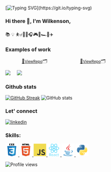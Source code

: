 
[![Typing SVG](https://readme-typing-svg.herokuapp.com?size=25&color=F746A1&lines=Software+engineer👨🏾‍💻;)](https://git.io/typing-svg) 
### Hi there 👋, I'm Wilkenson,
📚 
💡 ⛹️‍♂️🧘‍♂️🎧🎮🎳🏎🦯✈️

####   
 
 ### Examples of work
  &nbsp; &nbsp;&nbsp;&nbsp;&nbsp;&nbsp; &nbsp;&nbsp;&nbsp;&nbsp;
 <a href="https://github.com/wilkensoncode/commerce">👾<small>ViewRepo</small></a>🗂
 &nbsp; &nbsp;&nbsp;&nbsp;&nbsp;&nbsp; &nbsp;&nbsp;&nbsp;&nbsp;&nbsp;
 &nbsp;&nbsp;&nbsp;&nbsp;&nbsp; &nbsp;&nbsp;&nbsp;&nbsp;
 <a href="https://github.com/wilkensoncode/portfolio">👾<small>ViewRepo</small></a>🗂
 
<p float="left">
 <img src="ezgif.com-gif-maker.gif" width="200"/>&nbsp; &nbsp;&nbsp;
 <img href="https://wilkensoncode.github.io/portfolio/" src="portfolio.png" width="200"/> 
</p> 
  
  
### Github stats

  [![GitHub Streak](http://github-readme-streak-stats.herokuapp.com?user=wilkensoncode&theme=radical&hide_border=true&date_format=M%20j%5B%2C%20Y%5D)](https://git.io/streak-stats) ![GitHub stats](https://github-readme-stats.vercel.app/api?username=wilkensoncode&show_icons=true&count_private=true&theme=react) 
  

### Let' connect

[<img src='https://www.svgrepo.com/show/138936/linkedin.svg' alt='linkedin' target='_blank' height='40'>](https://www.linkedin.com/in/wilkenson-hilarion/)

### Skills:

<a href="https://www.w3schools.com/css/" target="_blank" rel="noreferrer"><img src="https://raw.githubusercontent.com/devicons/devicon/master/icons/css3/css3-original-wordmark.svg" alt="css3" width="40" height="40"/>
</a> 
<a href="https://www.w3.org/html/" target="_blank" rel="noreferrer"> <img src="https://raw.githubusercontent.com/devicons/devicon/master/icons/html5/html5-original-wordmark.svg" alt="html5" width="40" height="40"/>
</a>
<a href="https://developer.mozilla.org/en-US/docs/Web/JavaScript" target="_blank" rel="noreferrer"> <img src="https://raw.githubusercontent.com/devicons/devicon/master/icons/javascript/javascript-original.svg" alt="javascript" width="40" height="40"/>
</a> 
<a href="https://reactjs.org/" target="_blank" rel="noreferrer"> <img src="https://raw.githubusercontent.com/devicons/devicon/master/icons/react/react-original-wordmark.svg" alt="react" width="40" height="40"/>
 <a href="https://www.java.com" target="_blank" rel="noreferrer"> <img src="https://raw.githubusercontent.com/devicons/devicon/master/icons/java/java-original.svg" alt="java" width="40" height="40"/>
</a> 
 <a href="https://www.python.org" target="_blank" rel="noreferrer"> <img src="https://raw.githubusercontent.com/devicons/devicon/master/icons/python/python-original.svg" alt="Python" width="40" height="40"/> 
</a>  
 
 ![Profile views](https://gpvc.arturio.dev/wilkensoncode) 
 
 
